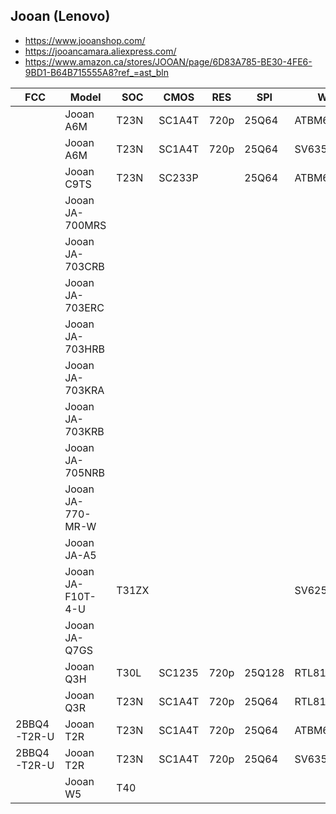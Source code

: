 Jooan (Lenovo)
--------------
- https://www.jooanshop.com/
- https://jooancamara.aliexpress.com/
- https://www.amazon.ca/stores/JOOAN/page/6D83A785-BE30-4FE6-9BD1-B64B715555A8?ref_=ast_bln

| FCC         | Model             | SOC   | CMOS   | RES  | SPI    | WIFI       | Link                                                  |
|-------------|-------------------|-------|--------|------|--------|------------|-------------------------------------------------------|
|             | Jooan A6M         | T23N  | SC1A4T | 720p | 25Q64  | ATBM6012BX | https://www.aliexpress.com/item/1005006533845459.html |
|             | Jooan A6M         | T23N  | SC1A4T | 720p | 25Q64  | SV6355     | https://www.aliexpress.com/item/1005006533845459.html |
|             | Jooan C9TS        | T23N  | SC233P |      | 25Q64  | ATBM6132BU | https://www.aliexpress.com/item/33024400486.html      |
|             | Jooan JA-700MRS   |       |        |      |        |            |                                                       |
|             | Jooan JA-703CRB   |       |        |      |        |            |                                                       |
|             | Jooan JA-703ERC   |       |        |      |        |            |                                                       |
|             | Jooan JA-703HRB   |       |        |      |        |            |                                                       |
|             | Jooan JA-703KRA   |       |        |      |        |            |                                                       |
|             | Jooan JA-703KRB   |       |        |      |        |            |                                                       |
|             | Jooan JA-705NRB   |       |        |      |        |            |                                                       |
|             | Jooan JA-770-MR-W |       |        |      |        |            |                                                       |
|             | Jooan JA-A5       |       |        |      |        |            |                                                       |
|             | Jooan JA-F10T-4-U | T31ZX |        |      |        | SV6258P    |                                                       |
|             | Jooan JA-Q7GS     |       |        |      |        |            |                                                       |
|             | Jooan Q3H         | T30L  | SC1235 | 720p | 25Q128 | RTL8189FTV |                                                       |
|             | Jooan Q3R         | T23N  | SC1A4T | 720p | 25Q64  | RTL8189FTV |                                                       |
| 2BBQ4-T2R-U | Jooan T2R         | T23N  | SC1A4T | 720p | 25Q64  | ATBM6012B  |                                                       |
| 2BBQ4-T2R-U | Jooan T2R         | T23N  | SC1A4T | 720p | 25Q64  | SV6355     |                                                       |
|             | Jooan W5          | T40   |        |      |        |            | https://www.aliexpress.com/item/1005005137715822.html |
